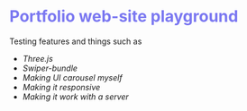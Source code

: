 # <div class = "test" style ="color: #7B78F1">Portfolio web-site playground </div>

Testing features and things such as

* *Three.js*
* *Swiper-bundle*
* *Making UI carousel myself*
* *Making it responsive*
* *Making it work with a server*

